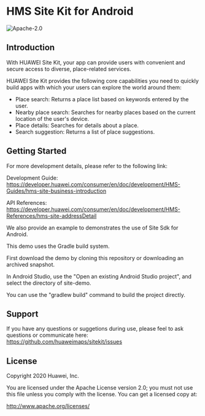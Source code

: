 HMS Site Kit for Android
===============================
![Apache-2.0](https://img.shields.io/badge/license-Apache-blue)


Introduction
------------
With HUAWEI Site Kit, your app can provide users with convenient and secure access to diverse, place-related services.

HUAWEI Site Kit provides the following core capabilities you need to quickly build apps with which your users can explore the world around them:

- Place search: Returns a place list based on keywords entered by the user.
- Nearby place search: Searches for nearby places based on the current location of the user's device.
- Place details: Searches for details about a place.
- Search suggestion: Returns a list of place suggestions.


Getting Started
---------------
For more development details, please refer to the following link:

Development Guide: https://developer.huawei.com/consumer/en/doc/development/HMS-Guides/hms-site-business-introduction

API References: https://developer.huawei.com/consumer/en/doc/development/HMS-References/hms-site-addressDetail



We also provide an example to demonstrates the use of Site Sdk for Android.

This demo uses the Gradle build system.

First download the demo by cloning this repository or downloading an archived snapshot.

In Android Studio, use the "Open an existing Android Studio project", and select the directory of site-demo.

You can use the "gradlew build" command to build the project directly.

Support
-------
If you have any questions or suggetions during use, please feel to ask questions or communicate here: https://github.com/huaweimaps/sitekit/issues

License
-------
Copyright 2020 Huawei, Inc.

You are licensed under the Apache License version 2.0; you must not use this file unless you comply with the license. You can get a licensed copy at:

http://www.apache.org/licenses/